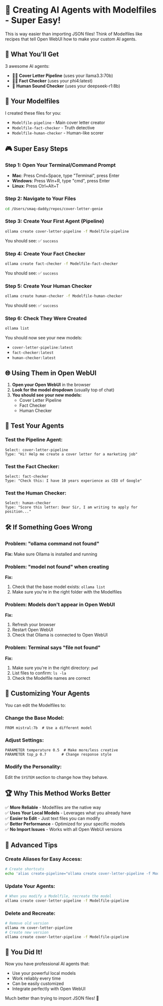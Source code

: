# 🚀 Creating AI Agents with Modelfiles - Super Easy!

This is way easier than importing JSON files! Think of Modelfiles like recipes that tell Open WebUI how to make your custom AI agents.

## 🎯 What You'll Get

3 awesome AI agents:
- 🧙‍♂️ **Cover Letter Pipeline** (uses your llama3.3:70b)
- 🕵️‍♀️ **Fact Checker** (uses your phi4:latest)  
- 🤖 **Human Sound Checker** (uses your deepseek-r1:8b)

## 📁 Your Modelfiles

I created these files for you:
- `Modelfile-pipeline` - Main cover letter creator
- `Modelfile-fact-checker` - Truth detective
- `Modelfile-human-checker` - Human-like scorer

## 🎮 Super Easy Steps

### Step 1: Open Your Terminal/Command Prompt
- **Mac**: Press Cmd+Space, type "Terminal", press Enter
- **Windows**: Press Win+R, type "cmd", press Enter
- **Linux**: Press Ctrl+Alt+T

### Step 2: Navigate to Your Files
```bash
cd /Users/smaq-daddy/repos/cover-letter-genie
```

### Step 3: Create Your First Agent (Pipeline)
```bash
ollama create cover-letter-pipeline -f Modelfile-pipeline
```

You should see: ✅ `success`

### Step 4: Create Your Fact Checker
```bash
ollama create fact-checker -f Modelfile-fact-checker
```

You should see: ✅ `success`

### Step 5: Create Your Human Checker
```bash
ollama create human-checker -f Modelfile-human-checker
```

You should see: ✅ `success`

### Step 6: Check They Were Created
```bash
ollama list
```

You should now see your new models:
- `cover-letter-pipeline:latest`
- `fact-checker:latest`
- `human-checker:latest`

## 🌐 Using Them in Open WebUI

1. **Open your Open WebUI** in the browser
2. **Look for the model dropdown** (usually top of chat)
3. **You should see your new models:**
   - Cover Letter Pipeline
   - Fact Checker  
   - Human Checker

## 🎯 Test Your Agents

### Test the Pipeline Agent:
```
Select: cover-letter-pipeline
Type: "Hi! Help me create a cover letter for a marketing job"
```

### Test the Fact Checker:
```
Select: fact-checker  
Type: "Check this: I have 10 years experience as CEO of Google"
```

### Test the Human Checker:
```
Select: human-checker
Type: "Score this letter: Dear Sir, I am writing to apply for position..."
```

## 🛠️ If Something Goes Wrong

### Problem: "ollama command not found"
**Fix:** Make sure Ollama is installed and running

### Problem: "model not found" when creating
**Fix:** 
1. Check that the base model exists: `ollama list`
2. Make sure you're in the right folder with the Modelfiles

### Problem: Models don't appear in Open WebUI
**Fix:**
1. Refresh your browser
2. Restart Open WebUI
3. Check that Ollama is connected to Open WebUI

### Problem: Terminal says "file not found"
**Fix:**
1. Make sure you're in the right directory: `pwd`
2. List files to confirm: `ls -la`
3. Check the Modelfile names are correct

## 🎨 Customizing Your Agents

You can edit the Modelfiles to:

### Change the Base Model:
```
FROM mistral:7b  # Use a different model
```

### Adjust Settings:
```
PARAMETER temperature 0.5  # Make more/less creative
PARAMETER top_p 0.7       # Change response style
```

### Modify the Personality:
Edit the `SYSTEM` section to change how they behave.

## 🏆 Why This Method Works Better

✅ **More Reliable** - Modelfiles are the native way  
✅ **Uses Your Local Models** - Leverages what you already have  
✅ **Easier to Edit** - Just text files you can modify  
✅ **Better Performance** - Optimized for your specific models  
✅ **No Import Issues** - Works with all Open WebUI versions  

## 🎪 Advanced Tips

### Create Aliases for Easy Access:
```bash
# Create shortcuts
echo 'alias create-pipeline="ollama create cover-letter-pipeline -f Modelfile-pipeline"' >> ~/.bashrc
```

### Update Your Agents:
```bash
# When you modify a Modelfile, recreate the model
ollama create cover-letter-pipeline -f Modelfile-pipeline
```

### Delete and Recreate:
```bash
# Remove old version
ollama rm cover-letter-pipeline
# Create new version  
ollama create cover-letter-pipeline -f Modelfile-pipeline
```

## 🎉 You Did It!

Now you have professional AI agents that:
- Use your powerful local models
- Work reliably every time
- Can be easily customized
- Integrate perfectly with Open WebUI

Much better than trying to import JSON files! 🚀
